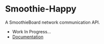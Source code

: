 # Smoothie-Happy
A SmoothieBoard network communication API.

- Work In Progress...
- [Documentation](http://lautr3k.github.io/Smoothie-Happy/docs/smoothie-happy/0.2.0-dev/)
